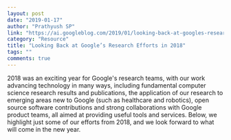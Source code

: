```yaml
---
layout: post
date: "2019-01-17"
author: "Prathyush SP"
link: "https://ai.googleblog.com/2019/01/looking-back-at-googles-research.html?m=1"
category: "Resource"
title: "Looking Back at Google’s Research Efforts in 2018"
tags: ""
comments: true
---
```

2018 was an exciting year for Google's research teams, with our work advancing technology in many ways, including fundamental computer science research results and publications, the application of our research to emerging areas new to Google (such as healthcare and robotics), open source software contributions and strong collaborations with Google product teams, all aimed at providing useful tools and services. Below, we highlight just some of our efforts from 2018, and we look forward to what will come in the new year. 